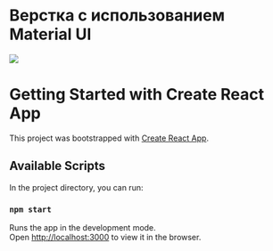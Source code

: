 # Верстка с использованием Material UI

![](https://github.com/trwv55/food-delivery/blob/main/Untitled%20(1).gif)




# Getting Started with Create React App

This project was bootstrapped with [Create React App](https://github.com/facebook/create-react-app).

## Available Scripts

In the project directory, you can run:

### `npm start`

Runs the app in the development mode.\
Open [http://localhost:3000](http://localhost:3000) to view it in the browser.

